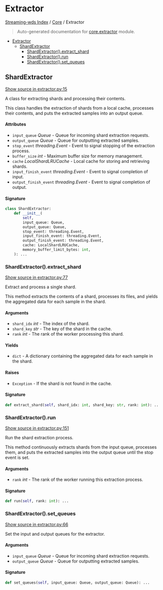 # Extractor

[Streaming-wds Index](../README.md#streaming-wds-index) / [Core](./index.md#core) / Extractor

> Auto-generated documentation for [core.extractor](../../streaming_wds/core/extractor.py) module.

- [Extractor](#extractor)
  - [ShardExtractor](#shardextractor)
    - [ShardExtractor().extract_shard](#shardextractor()extract_shard)
    - [ShardExtractor().run](#shardextractor()run)
    - [ShardExtractor().set_queues](#shardextractor()set_queues)

## ShardExtractor

[Show source in extractor.py:15](../../streaming_wds/core/extractor.py#L15)

A class for extracting shards and processing their contents.

This class handles the extraction of shards from a local cache, processes their
contents, and puts the extracted samples into an output queue.

#### Attributes

- `input_queue` *Queue* - Queue for incoming shard extraction requests.
- `output_queue` *Queue* - Queue for outputting extracted samples.
- `stop_event` *threading.Event* - Event to signal stopping of the extraction process.
- `buffer_size` *int* - Maximum buffer size for memory management.
- `cache` *LocalShardLRUCache* - Local cache for storing and retrieving shards.
- `input_finish_event` *threading.Event* - Event to signal completion of input.
- `output_finish_event` *threading.Event* - Event to signal completion of output.

#### Signature

```python
class ShardExtractor:
    def __init__(
        self,
        input_queue: Queue,
        output_queue: Queue,
        stop_event: threading.Event,
        input_finish_event: threading.Event,
        output_finish_event: threading.Event,
        cache: LocalShardLRUCache,
        memory_buffer_limit_bytes: int,
    ): ...
```

### ShardExtractor().extract_shard

[Show source in extractor.py:77](../../streaming_wds/core/extractor.py#L77)

Extract and process a single shard.

This method extracts the contents of a shard, processes its files, and yields
the aggregated data for each sample in the shard.

#### Arguments

- `shard_idx` *int* - The index of the shard.
- `shard_key` *str* - The key of the shard in the cache.
- `rank` *int* - The rank of the worker processing this shard.

#### Yields

- `dict` - A dictionary containing the aggregated data for each sample in the shard.

#### Raises

- `Exception` - If the shard is not found in the cache.

#### Signature

```python
def extract_shard(self, shard_idx: int, shard_key: str, rank: int): ...
```

### ShardExtractor().run

[Show source in extractor.py:151](../../streaming_wds/core/extractor.py#L151)

Run the shard extraction process.

This method continuously extracts shards from the input queue, processes them,
and puts the extracted samples into the output queue until the stop event is set.

#### Arguments

- `rank` *int* - The rank of the worker running this extraction process.

#### Signature

```python
def run(self, rank: int): ...
```

### ShardExtractor().set_queues

[Show source in extractor.py:66](../../streaming_wds/core/extractor.py#L66)

Set the input and output queues for the extractor.

#### Arguments

- `input_queue` *Queue* - Queue for incoming shard extraction requests.
- `output_queue` *Queue* - Queue for outputting extracted samples.

#### Signature

```python
def set_queues(self, input_queue: Queue, output_queue: Queue): ...
```
